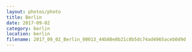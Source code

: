 ```yaml
---
layout: photos/photo
title: Berlin
date: 2017-09-02
category: berlin
location: berlin
filename: 2017_09_02_Berlin_00013_44b88e8b21c8b5dc74ad4965aceb0d9d
---
```

